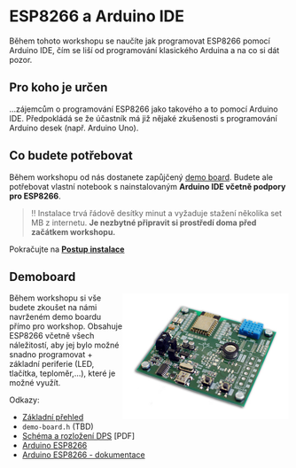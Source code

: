 # ESP8266 a Arduino IDE

Během tohoto workshopu se naučíte jak programovat ESP8266 pomocí Arduino IDE, čím se liší od programování klasického Arduina a na co si dát pozor.

## Pro koho je určen

...zájemcům o programování ESP8266 jako takového a to pomocí Arduino IDE. Předpokládá se že účastník má již nějaké zkušenosti s programování Arduino desek (např. Arduino Uno).

## Co budete potřebovat

Během workshopu od nás dostanete zapůjčený [demo board](https://github.com/bastlirna/esp8266-board). Budete ale potřebovat vlastní notebook s nainstalovaným **Arduino IDE včetně podpory pro ESP8266**.

> :bangbang: Instalace trvá řádově desítky minut a vyžaduje stažení několika set MB z internetu. **Je nezbytné připravit si prostředí doma před začátkem workshopu.**

Pokračujte na **[Postup instalace](instalace.md)**

## Demoboard

<img src="https://raw.githubusercontent.com/bastlirna/esp8266-workshop/master/01-Intro/.images/demoboard-mini.jpg" alt="ESP8266 Demo Board" align="right">

Během workshopu si vše budete zkoušet na námi navrženém demo boardu přímo pro workshop. Obsahuje ESP8266 včetně všech náležitostí, aby jej bylo možné snadno programovat + základní periferie (LED, tlačítka, teploměr,...), které je možné využít.

Odkazy:

- [Základní přehled](https://github.com/bastlirna/esp8266-workshop/blob/master/01-Intro/demoboard.md)
- `demo-board.h` (TBD)
- [Schéma a rozložení DPS](https://github.com/bastlirna/esp8266-board/raw/master/pcb/ESP8266-demoKit-v4_full.PDF) [PDF] 
- [Arduino ESP8266](https://github.com/esp8266/Arduino)
- [Arduino ESP8266 - dokumentace](https://github.com/esp8266/Arduino/blob/master/doc/reference.md)